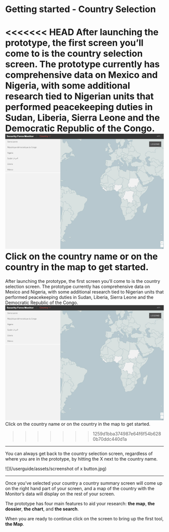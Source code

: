 # **Getting started - Country Selection**

<<<<<<< HEAD
After launching the prototype, the first screen you’ll come to is the country selection screen. The prototype currently has comprehensive data on Mexico and Nigeria, with some additional research tied to Nigerian units that performed peacekeeping duties in Sudan, Liberia, Sierra Leone and the Democratic Republic of the Congo.
![Selecting a country to get started](/userguide/assets/coutnryselection.jpg)
Click on the country name or on the country in the map to get started.
=======
After launching the prototype, the first screen you’ll come to is the country selection screen. The prototype currently has comprehensive data on Mexico and Nigeria, with some additional research tied to Nigerian units that performed peacekeeping duties in Sudan, Liberia, Sierra Leone and the Democratic Republic of the Congo. ![](/userguide/assets/coutnryselection.jpg)Click on the country name or on the country in the map to get started.
>>>>>>> 1259d1bba374987e64f6f54b6280b70ddc440d1a

---

You can always get back to the country selection screen, regardless of where you are in the prototype, by hitting the X next to the country name.

![](/userguide/assets/screenshot of x button.jpg)

---

Once you’ve selected your country a country summary screen will come up on the right hand part of your screen, and a map of the country with the Monitor’s data will display on the rest of your screen.

The prototype has four main features to aid your research: **the map**, **the dossier**, **the chart**, and **the search**.

When you are ready to continue click on the screen to bring up the first tool, **the Map**.

